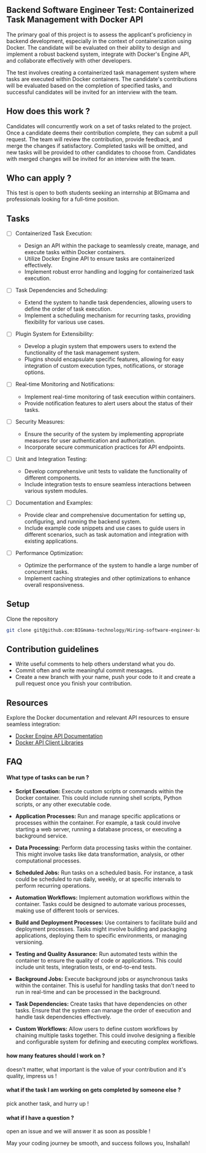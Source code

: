 ## Backend Software Engineer Test: Containerized Task Management with Docker API

The primary goal of this project is to assess the applicant's proficiency in backend development, especially in the context of containerization using Docker. The candidate will be evaluated on their ability to design and implement a robust backend system, integrate with Docker's Engine API, and collaborate effectively with other developers.

The test involves creating a containerized task management system where tasks are executed within Docker containers. The candidate's contributions will be evaluated based on the completion of specified tasks, and successful candidates will be invited for an interview with the team.

## How does this work ?

Candidates will concurrently work on a set of tasks related to the project. Once a candidate deems their contribution complete, they can submit a pull request. The team will review the contribution, provide feedback, and merge the changes if satisfactory. Completed tasks will be omitted, and new tasks will be provided to other candidates to choose from. Candidates with merged changes will be invited for an interview with the team.

## Who can apply ?

This test is open to both students seeking an internship at BIGmama and professionals looking for a full-time position.

## Tasks

- [ ] Containerized Task Execution:

  - Design an API within the package to seamlessly create, manage, and execute tasks within Docker containers.
  - Utilize Docker Engine API to ensure tasks are containerized effectively.
  - Implement robust error handling and logging for containerized task execution.

- [ ] Task Dependencies and Scheduling:

  - Extend the system to handle task dependencies, allowing users to define the order of task execution.
  - Implement a scheduling mechanism for recurring tasks, providing flexibility for various use cases.

- [ ] Plugin System for Extensibility:

  - Develop a plugin system that empowers users to extend the functionality of the task management system.
  - Plugins should encapsulate specific features, allowing for easy integration of custom execution types, notifications, or storage options.

- [ ] Real-time Monitoring and Notifications:

  - Implement real-time monitoring of task execution within containers.
  - Provide notification features to alert users about the status of their tasks.

- [ ] Security Measures:

  - Ensure the security of the system by implementing appropriate measures for user authentication and authorization.
  - Incorporate secure communication practices for API endpoints.

- [ ] Unit and Integration Testing:

  - Develop comprehensive unit tests to validate the functionality of different components.
  - Include integration tests to ensure seamless interactions between various system modules.

- [ ] Documentation and Examples:

  - Provide clear and comprehensive documentation for setting up, configuring, and running the backend system.
  - Include example code snippets and use cases to guide users in different scenarios, such as task automation and integration with existing applications.

- [ ] Performance Optimization:
  - Optimize the performance of the system to handle a large number of concurrent tasks.
  - Implement caching strategies and other optimizations to enhance overall responsiveness.

## Setup

Clone the repository

```bash
git clone git@github.com:BIGmama-technology/Hiring-software-engineer-backend.git
```

## Contribution guidelines

- Write useful comments to help others understand what you do.
- Commit often and write meaningful commit messages.
- Create a new branch with your name, push your code to it and create a pull request once you finish your contribution.

## Resources

Explore the Docker documentation and relevant API resources to ensure seamless integration:

- [Docker Engine API Documentation](https://docs.docker.com/engine/api/)
- [Docker API Client Libraries](https://docs.docker.com/engine/api/sdk/)

## FAQ

#### What type of tasks can be run ?

- **Script Execution:** Execute custom scripts or commands within the Docker container. This could include running shell scripts, Python scripts, or any other executable code.

- **Application Processes:** Run and manage specific applications or processes within the container. For example, a task could involve starting a web server, running a database process, or executing a background service.

- **Data Processing:** Perform data processing tasks within the container. This might involve tasks like data transformation, analysis, or other computational processes.

- **Scheduled Jobs:** Run tasks on a scheduled basis. For instance, a task could be scheduled to run daily, weekly, or at specific intervals to perform recurring operations.

- **Automation Workflows:** Implement automation workflows within the container. Tasks could be designed to automate various processes, making use of different tools or services.

- **Build and Deployment Processes:** Use containers to facilitate build and deployment processes. Tasks might involve building and packaging applications, deploying them to specific environments, or managing versioning.

- **Testing and Quality Assurance:** Run automated tests within the container to ensure the quality of code or applications. This could include unit tests, integration tests, or end-to-end tests.

- **Background Jobs:** Execute background jobs or asynchronous tasks within the container. This is useful for handling tasks that don't need to run in real-time and can be processed in the background.

- **Task Dependencies:** Create tasks that have dependencies on other tasks. Ensure that the system can manage the order of execution and handle task dependencies effectively.

- **Custom Workflows:** Allow users to define custom workflows by chaining multiple tasks together. This could involve designing a flexible and configurable system for defining and executing complex workflows.

#### how many features should I work on ?

doesn't matter, what important is the value of your contribution and it's quality, impress us !

#### what if the task I am working on gets completed by someone else ?

pick another task, and hurry up !

#### what if I have a question ?

open an issue and we will answer it as soon as possible !

May your coding journey be smooth, and success follows you, Inshallah!
